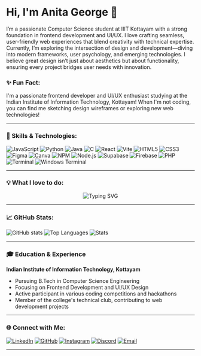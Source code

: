 # Hi, I'm Anita George 👋

I’m a passionate Computer Science student at IIIT Kottayam with a strong foundation in frontend development and UI/UX. I love crafting seamless, user-friendly web experiences that blend creativity with technical expertise. Currently, I’m exploring the intersection of design and development—diving into modern frameworks, user psychology, and emerging technologies. I believe great design isn’t just about aesthetics but about functionality, ensuring every project bridges user needs with innovation.

### ✨ Fun Fact:
I'm a passionate frontend developer and UI/UX enthusiast studying at the Indian Institute of Information Technology, Kottayam! When I'm not coding, you can find me sketching design wireframes or exploring new web technologies!

---

### 🚀 Skills & Technologies:
![JavaScript](https://img.shields.io/badge/JavaScript-F0DB4F?style=for-the-badge&logo=javascript&logoColor=323330) ![Python](https://img.shields.io/badge/Python-3776AB?style=for-the-badge&logo=python&logoColor=white) ![Java](https://img.shields.io/badge/Java-007396?style=for-the-badge&logo=java&logoColor=white) ![C](https://img.shields.io/badge/C-A8B9CC?style=for-the-badge&logo=c&logoColor=white) ![React](https://img.shields.io/badge/React-61DAFB?style=for-the-badge&logo=react&logoColor=white) ![Vite](https://img.shields.io/badge/Vite-646CFF?style=for-the-badge&logo=vite&logoColor=white) ![HTML5](https://img.shields.io/badge/HTML5-E34F26?style=for-the-badge&logo=html5&logoColor=white) ![CSS3](https://img.shields.io/badge/CSS3-1572B6?style=for-the-badge&logo=css3&logoColor=white) ![Figma](https://img.shields.io/badge/Figma-F24E1E?style=for-the-badge&logo=figma&logoColor=white) ![Canva](https://img.shields.io/badge/Canva-00C4CC?style=for-the-badge&logo=canva&logoColor=white) ![NPM](https://img.shields.io/badge/NPM-CB3837?style=for-the-badge&logo=npm&logoColor=white) ![Node.js](https://img.shields.io/badge/Node.js-339933?style=for-the-badge&logo=nodedotjs&logoColor=white) ![Supabase](https://img.shields.io/badge/Supabase-3ECF8E?style=for-the-badge&logo=supabase&logoColor=white) ![Firebase](https://img.shields.io/badge/Firebase-FFCA28?style=for-the-badge&logo=firebase&logoColor=white) ![PHP](https://img.shields.io/badge/PHP-777BB4?style=for-the-badge&logo=php&logoColor=white) ![Terminal](https://img.shields.io/badge/Terminal-4D4D4D?style=for-the-badge&logo=gnu-bash&logoColor=white) ![Windows Terminal](https://img.shields.io/badge/Windows_Terminal-4D4D4D?style=for-the-badge&logo=windows-terminal&logoColor=white)


---

### 💡 What I love to do:

<p align="center">
  <img src="https://readme-typing-svg.demolab.com?font=Fira+Code&weight=600&size=24&pause=1000&color=58A6FF&center=true&vCenter=true&width=435&lines=I+love+to+%3Ccode%2F%3E;I+love+to+%3Cdesign%2F%3E;I+love+to+%3Cdevelop%2F%3E;I+love+to+%3Ccreate%2F%3E;I+love+to+innovate%3B;I+love+to+collaborate%3B;I+love+to+solve+problems%3B;Frontend+Developer+at+heart!" alt="Typing SVG" />
</p>

---

### 📈 GitHub Stats:
![GitHub stats](https://github-readme-stats.vercel.app/api?username=anitageorge404&show_icons=true&theme=dark&card_width=500&hide_border=true)
![Top Languages](https://github-readme-stats.vercel.app/api/top-langs/?username=anitageorge404&layout=compact&theme=dark&card_width=500&hide_border=true)
![Stats](https://github-readme-streak-stats.herokuapp.com/?user=anitageorge404&theme=dark&hide_border=true)

---

### 🎓 Education & Experience

**Indian Institute of Information Technology, Kottayam**
- Pursuing B.Tech in Computer Science Engineering
- Focusing on Frontend Development and UI/UX Design
- Active participant in various coding competitions and hackathons
- Member of the college's technical club, contributing to web development projects

---

### 🌐 Connect with Me:

[![LinkedIn](https://img.shields.io/badge/-LinkedIn-0077B5?style=for-the-badge&logo=linkedin&logoColor=white)](https://www.linkedin.com/in/anita-george-8b8334326/) [![GitHub](https://img.shields.io/badge/-GitHub-181717?style=for-the-badge&logo=github&logoColor=white)](https://github.com/AnitaGeorge404)  [![Instagram](https://img.shields.io/badge/-Instagram-E4405F?style=for-the-badge&logo=instagram&logoColor=white)](https://www.instagram.com/senorita._.anita/)
[![Discord](https://img.shields.io/badge/-Discord-5865F2?style=for-the-badge&logo=discord&logoColor=white)](https://discordapp.com/users/anitageorge)
[![Email](https://img.shields.io/badge/-Email-D14836?style=for-the-badge&logo=gmail&logoColor=white)](mailto:anitageorge1806@gmail.com)

---
